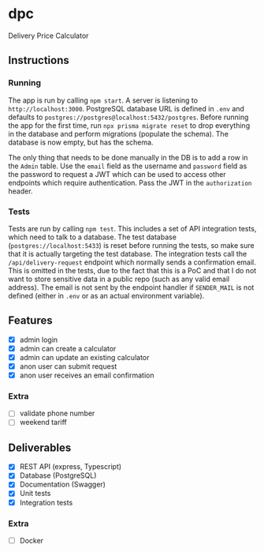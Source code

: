 # dpc
Delivery Price Calculator

## Instructions

### Running

The app is run by calling `npm start`. A server is listening to `http://localhost:3000`.
PostgreSQL database URL is defined in `.env` and defaults to `postgres://postgres@localhost:5432/postgres`.
Before running the app for the first time, run `npx prisma migrate reset` to drop everything in the database and perform migrations (populate the schema).
The database is now empty, but has the schema.

The only thing that needs to be done manually in the DB is to add a row in the `Admin` table.
Use the `email` field as the username and `password` field as the password to request a JWT which can be used to access other endpoints which require authentication.
Pass the JWT in the `authorization` header.

### Tests

Tests are run by calling `npm test`. This includes a set of API integration tests, which need to talk to a database.
The test database (`postgres://localhost:5433`) is reset before running the tests, so make sure that it is actually targeting the test database.
The integration tests call the `/api/delivery-request` endpoint which normally sends a confirmation email. This is omitted in the tests, due to the fact that this is a PoC and that I do not want to store sensitive data in a public repo (such as any valid email address).
The email is not sent by the endpoint handler if `SENDER_MAIL` is not defined (either in `.env` or as an actual environment variable).

## Features

- [x] admin login
- [x] admin can create a calculator
- [x] admin can update an existing calculator
- [x] anon user can submit request
- [x] anon user receives an email confirmation

### Extra

- [ ] validate phone number
- [ ] weekend tariff

## Deliverables

- [x] REST API (express, Typescript)
- [x] Database (PostgreSQL)
- [x] Documentation (Swagger)
- [x] Unit tests
- [x] Integration tests

### Extra

- [ ] Docker

